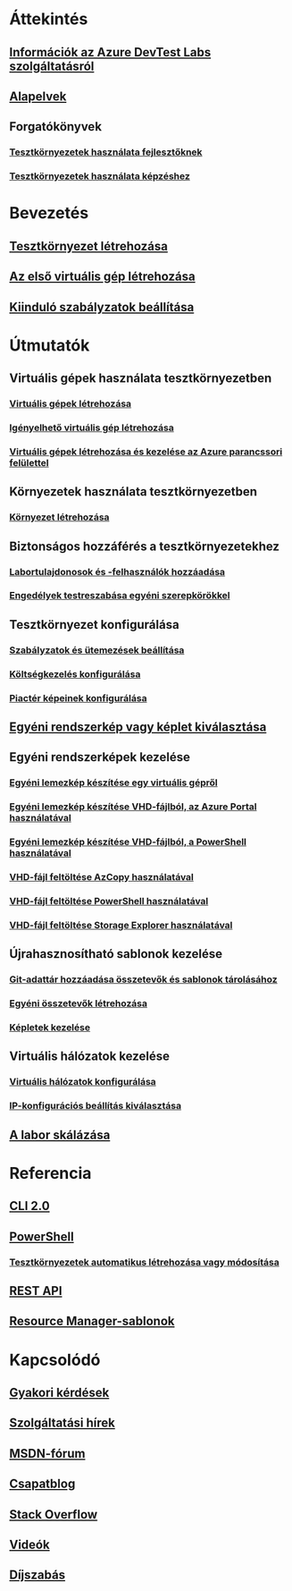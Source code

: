 # Áttekintés
## [Információk az Azure DevTest Labs szolgáltatásról](devtest-lab-overview.md)
## [Alapelvek](devtest-lab-concepts.md)
## Forgatókönyvek
### [Tesztkörnyezetek használata fejlesztőknek](devtest-lab-developer-lab.md)
### [Tesztkörnyezetek használata képzéshez](devtest-lab-training-lab.md)

# Bevezetés
## [Tesztkörnyezet létrehozása](devtest-lab-create-lab.md)
## [Az első virtuális gép létrehozása](devtest-lab-create-first-vm.md)
## [Kiinduló szabályzatok beállítása](devtest-lab-get-started-with-lab-policies.md)

# Útmutatók
## Virtuális gépek használata tesztkörnyezetben
### [Virtuális gépek létrehozása](devtest-lab-add-vm.md)
### [Igényelhető virtuális gép létrehozása](devtest-lab-add-claimable-vm.md)
### [Virtuális gépek létrehozása és kezelése az Azure parancssori felülettel](devtest-lab-vmcli.md)

## Környezetek használata tesztkörnyezetben
### [Környezet létrehozása](devtest-lab-create-environment-from-arm.md)

## Biztonságos hozzáférés a tesztkörnyezetekhez
### [Labortulajdonosok és -felhasználók hozzáadása](devtest-lab-add-devtest-user.md)
### [Engedélyek testreszabása egyéni szerepkörökkel](devtest-lab-grant-user-permissions-to-specific-lab-policies.md)

## Tesztkörnyezet konfigurálása
### [Szabályzatok és ütemezések beállítása ](devtest-lab-set-lab-policy.md)
### [Költségkezelés konfigurálása](devtest-lab-configure-cost-management.md)
### [Piactér képeinek konfigurálása](devtest-lab-configure-marketplace-images.md)

## [Egyéni rendszerkép vagy képlet kiválasztása](devtest-lab-comparing-vm-base-image-types.md)

## Egyéni rendszerképek kezelése
### [Egyéni lemezkép készítése egy virtuális gépről](devtest-lab-create-custom-image-from-vm-using-portal.md)
### [Egyéni lemezkép készítése VHD-fájlból, az Azure Portal használatával](devtest-lab-create-template.md)
### [Egyéni lemezkép készítése VHD-fájlból, a PowerShell használatával](devtest-lab-create-custom-image-from-vhd-using-powershell.md)
### [VHD-fájl feltöltése AzCopy használatával](devtest-lab-upload-vhd-using-azcopy.md)
### [VHD-fájl feltöltése PowerShell használatával](devtest-lab-upload-vhd-using-powershell.md)
### [VHD-fájl feltöltése Storage Explorer használatával](devtest-lab-upload-vhd-using-storage-explorer.md)

## Újrahasznosítható sablonok kezelése
### [Git-adattár hozzáadása összetevők és sablonok tárolásához](devtest-lab-add-artifact-repo.md)
### [Egyéni összetevők létrehozása](devtest-lab-artifact-author.md)
### [Képletek kezelése](devtest-lab-manage-formulas.md)

## Virtuális hálózatok kezelése
### [Virtuális hálózatok konfigurálása](devtest-lab-configure-vnet.md)
### [IP-konfigurációs beállítás kiválasztása](devtest-lab-shared-ip.md)

## [A labor skálázása](devtest-lab-scale-lab.md)

# Referencia
## [CLI 2.0](/cli/azure/lab)
## [PowerShell](/powershell/module/azurerm.devtestlabs/#devtest_labs)
### [Tesztkörnyezetek automatikus létrehozása vagy módosítása](devtest-lab-use-arm-and-powershell-for-lab-resources.md)
## [REST API](https://docs.microsoft.com/rest/api/dtl/)
## [Resource Manager-sablonok](https://github.com/Azure/azure-devtestlab/tree/master/Samples)


# Kapcsolódó
## [Gyakori kérdések](devtest-lab-faq.md)
## [Szolgáltatási hírek](https://azure.microsoft.com/updates/?product=devtest-lab)
## [MSDN-fórum](https://social.msdn.microsoft.com/Forums/en-US/home?forum=AzureDevTestLabs)
## [Csapatblog](https://blogs.msdn.microsoft.com/devtestlab/)
## [Stack Overflow](http://stackoverflow.com/questions/tagged/azure-devtest-labs)
## [Videók](https://azure.microsoft.com/documentation/videos/index/?services=devtest-lab)
## [Díjszabás](https://azure.microsoft.com/pricing/details/devtest-lab/)
